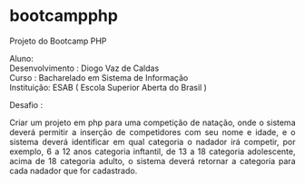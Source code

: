 # bootcampphp
Projeto do Bootcamp PHP

Aluno:<br>
Desenvolvimento : Diogo Vaz de Caldas<br>
Curso : Bacharelado em Sistema de Informação<br>
Instituição: ESAB ( Escola Superior Aberta do Brasil )<br> 

Desafio : 
<p style="text-align: justify;">Criar um projeto em php para uma competição de natação, onde o sistema deverá
permitir a inserção de competidores com seu nome e idade, e o sistema deverá
identificar em qual categoria o nadador irá competir, por exemplo, 6 a 12 anos
categoria inftantil, de 13 a 18 categoria adolescente, acima de 18 categoria adulto,
o sistema deverá retornar a categoria para cada nadador que for cadastrado.</p>
